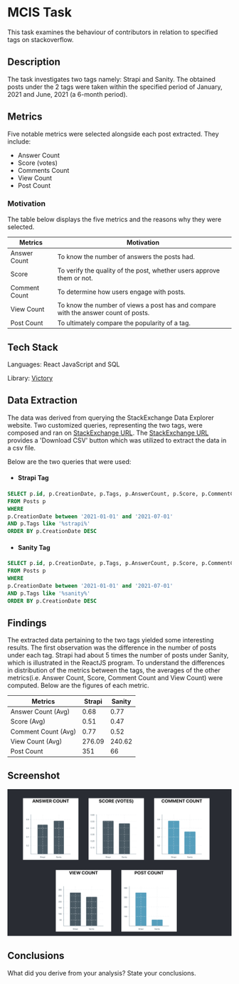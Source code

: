 
# MCIS Task

This task examines the behaviour of contributors in relation to specified tags 
on stackoverflow.

## Description
The task investigates two tags namely: Strapi and Sanity. 
The obtained posts under the 2 tags were taken within the specified period 
of January, 2021 and June, 2021 (a 6-month period).

## Metrics
Five notable metrics were selected alongside each post extracted. They include:
+ Answer Count 
+ Score (votes) 
+ Comments Count
+ View Count
+ Post Count


### Motivation 
The table below displays the five metrics and the reasons why they were selected.

| Metrics             | Motivation        |
| ----------------- | ------------------------------------------------------------------ |
| Answer Count | To know the number of answers the posts had. |
| Score|  To verify the quality of the post, whether users approve them or not. |
| Comment Count |  To determine how users engage with posts.|
| View Count |  To know the number of views a post has and compare with the answer count of posts. |
| Post Count |  To ultimately compare the popularity of a tag. |

## Tech Stack 

Languages: React JavaScript and SQL

Library: [Victory](https://formidable.com/open-source/victory/gallery) 




## Data Extraction

The data was derived from querying the StackExchange Data Explorer website. 
Two customized queries, representing the two tags, were composed and ran on [StackExchange URL](https://data.stackexchange.com/stackoverflow/query/new).
The [StackExchange URL](https://data.stackexchange.com/stackoverflow/query/new) provides a 
'Download CSV' button which was utilized to extract the data in a csv file.

Below are the two queries that were used:
+ #### Strapi Tag 
```sql
SELECT p.id, p.CreationDate, p.Tags, p.AnswerCount, p.Score, p.CommentCount, p.ViewCount   
FROM Posts p
WHERE
p.CreationDate between '2021-01-01' and '2021-07-01'
AND p.Tags like '%strapi%' 
ORDER BY p.CreationDate DESC

```

+ #### Sanity Tag
```sql
SELECT p.id, p.CreationDate, p.Tags, p.AnswerCount, p.Score, p.CommentCount, p.ViewCount   
FROM Posts p
WHERE
p.CreationDate between '2021-01-01' and '2021-07-01'
AND p.Tags like '%sanity%' 
ORDER BY p.CreationDate DESC

```

## Findings

The extracted data pertaining to the two tags yielded some interesting results. 
The first observation was the difference in the number of posts under each tag. 
Strapi had about 5 times the number of posts under Sanity, which is illustrated in
the ReactJS program.
To understand the differences in distribution of the metrics between the tags, 
the averages of the other metrics(i.e. Answer Count, Score, Comment Count and View
Count) were computed. Below are the figures of each metric.

| Metrics             | Strapi        | Sanity |
| ----------------- | ------------------- |  ------------------- |
| Answer Count (Avg) | 0.68  |  0.77    |
| Score (Avg)         | 0.51  |   0.47  |
| Comment Count (Avg) |  0.77 |   0.52  |
| View Count (Avg)  |  276.09  |  240.62    |
| Post Count        |   351 |    66  |



## Screenshot

![Charts Screenshot](./screenshot.png)




## Conclusions

What did you derive from your analysis? State your conclusions.
